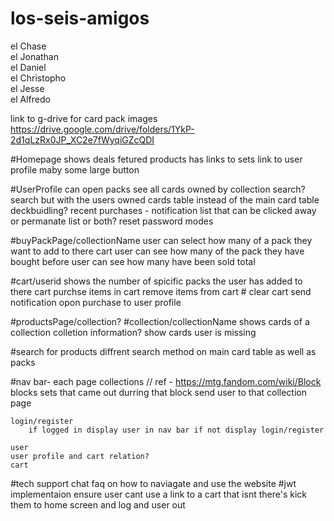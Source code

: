 # los-seis-amigos
el Chase
<br>
el Jonathan
<br>
el Daniel
<br>
el Christopho
<br>
el Jesse
<br>
el Alfredo

link to g-drive for card pack images
https://drive.google.com/drive/folders/1YkP-2d1qLzRx0JP_XC2e7fWyqiGZcQDI

#Homepage
	shows deals
	fetured products
	has links to sets
	link to user profile maby some large button

#UserProfile
	can open packs
	see all cards owned by collection
	search? search but with the users owned cards table instead of the main card table
	deckbuidling?
	recent purchases - notification list that can be clicked away or permanate list or both?
	reset password
	modes

#buyPackPage/collectionName
	user can select how many of a pack they want to add to there cart
	user can see how many of the pack they have bought before
	user can see how many have been sold total
	
#cart/userid
	shows the number of spicific packs the user has added to there cart
	purchse items in cart
	remove items from cart #
	clear cart
	send notification opon purchase to user profile

#productsPage/collection?
#collection/collectionName
	shows cards of a collection
	colletion information?
	show cards user is missing

#search for products
	diffrent search method on main card table as well as packs

#nav bar- each page
	collections    // ref -   https://mtg.fandom.com/wiki/Block
		blocks
			sets that came out durring that block
				send user to that collection page
	
	login/register
		if logged in display user in nav bar if not display login/register

	user
	user profile and cart relation?
	cart

#tech support chat
	faq on how to naviagate and use the website
#jwt implementaion
	ensure user cant use a link to a cart that isnt there's kick them to home screen and log and user out
